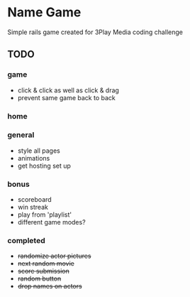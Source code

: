 # Name Game

Simple rails game created for 3Play Media coding challenge

## TODO
### game
- click & click as well as click & drag
- prevent same game back to back

### home

### general
- style all pages
- animations
- get hosting set up

### bonus
- scoreboard
- win streak
- play from 'playlist'
- different game modes?

### completed
- ~~randomize actor pictures~~
- ~~next random movie~~
- ~~score submission~~
- ~~random button~~
- ~~drop names on actors~~
